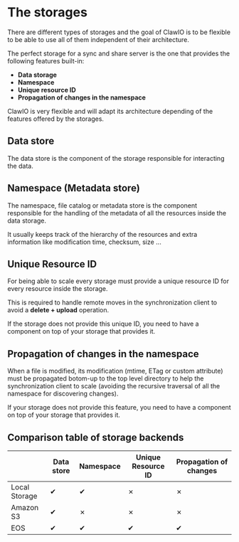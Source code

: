 # The storages

There are different types of storages and the goal of ClawIO is to be flexible to be able to use all of them independent of their architecture.

The perfect storage for a sync and share server is the one that provides the following features built-in:

* **Data storage**
* **Namespace**
* **Unique resource ID**
* **Propagation of changes in the namespace**

ClawIO is very flexible and will adapt its architecture depending of the features offered by the storages.

## Data store

The data store is the component of the storage responsible for interacting the data.

## Namespace (Metadata store)

The namespace, file catalog or metadata store is the component responsible for the handling of the metadata of all the resources inside the data storage.

It usually keeps track of the hierarchy of the resources and extra information like modification time, checksum, size ...

## Unique Resource ID

For being able to scale every storage must provide a unique resource ID for every resource inside the storage.

This is required to handle remote moves in the synchronization client to avoid a **delete + upload** operation.

If the storage does not provide this unique ID, you need to have a component on top of your storage that provides it.

## Propagation of changes in the namespace

When a file is modified, its modification (mtime, ETag or custom attribute) must be propagated botom-up to the top level directory to help the synchronization client to scale (avoiding the recursive traversal of all the namespace for discovering changes).

If your storage does not provide this feature, you need to have a component on top of your storage that provides it.

## Comparison table of storage backends

|  | Data store| Namespace | Unique Resource ID | Propagation of changes 
| -- | -- | -- | -- | -- |
| Local Storage | ✔ | ✔ |  ✗ | ✗ |
| Amazon S3 | ✔ | ✗ | ✗ | ✗ |
| EOS | ✔ | ✔ | ✔ | ✔ |
